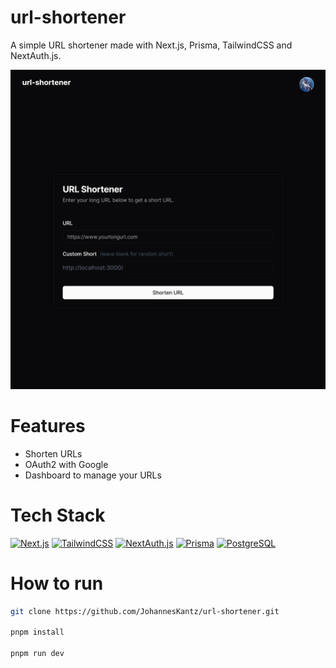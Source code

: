 # url-shortener

A simple URL shortener made with Next.js, Prisma, TailwindCSS and NextAuth.js.

![Example Screenshot](https://raw.githubusercontent.com/JohannesKantz/url-shortener/main/docs/screenshot.png)


# Features
- Shorten URLs
- OAuth2 with Google
- Dashboard to manage your URLs

# Tech Stack
[![Next.js](https://img.shields.io/badge/-Next.js-000?&logo=next.js)](https://nextjs.org/)
[![TailwindCSS](https://img.shields.io/badge/-TailwindCSS-000?&logo=tailwind-css)](https://tailwindcss.com/)
[![NextAuth.js](https://img.shields.io/badge/-NextAuth.js-000?&logo=next.js)](https://next-auth.js.org/)
[![Prisma](https://img.shields.io/badge/-Prisma-000?&logo=prisma)](https://www.prisma.io/)
[![PostgreSQL](https://img.shields.io/badge/-PostgreSQL-000?&logo=postgresql)](https://www.postgresql.org/)

# How to run
```bash
git clone https://github.com/JohannesKantz/url-shortener.git

pnpm install

pnpm run dev
```